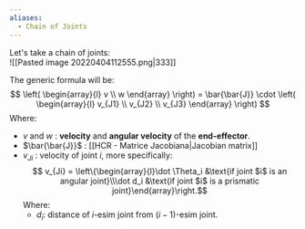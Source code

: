 ```yaml
---
aliases:
  - Chain of Joints
---
```

Let's take a chain of joints:<br>![[Pasted image 20220404112555.png|333]]

The generic formula will be:$$ \left( \begin{array}{l} v \\ w \end{array} \right) =  \bar{\bar{J}} \cdot \left( \begin{array}{l} v_{J1} \\ v_{J2} \\ v_{J3} \end{array} \right) $$Where:
- $v$ and $w$ : **velocity** and **angular velocity** of the **end-effector**.
- $\bar{\bar{J}}$ : [[HCR - Matrice Jacobiana|Jacobian matrix]]
- $v_{Ji}$ : velocity of joint $i$, more specifically:$$ v_{Ji} = \left\{\begin{array}{l}\dot \Theta_i &\text{if joint $i$ is an angular joint}\\\dot d_i &\text{if joint $i$ is a prismatic joint}\end{array}\right.$$Where:
	- $d_i$: distance of $i$-esim joint from $(i-1)$-esim joint.
